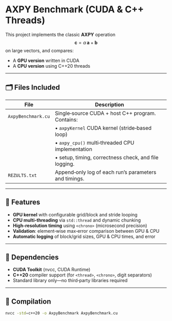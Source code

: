 # AXPY Benchmark (CUDA & C++ Threads)

This project implements the classic **AXPY** operation  
$$
  \mathbf{c} = \alpha\,\mathbf{a} + \mathbf{b}
$$
on large vectors, and compares:

- A **GPU version** written in CUDA  
- A **CPU version** using C++20 threads

---

## 🗂 Files Included

| File                   | Description                                                             |
|------------------------|-------------------------------------------------------------------------|
| `AxpyBenchmark.cu`     | Single‐source CUDA + host C++ program. Contains:                        |
|                        | • `axpyKernel` CUDA kernel (stride‐based loop)                         |
|                        | • `axpy_cpu()` multi‐threaded CPU implementation                        |
|                        | • setup, timing, correctness check, and file logging.                  |
| `REZULTS.txt`          | Append‐only log of each run’s parameters and timings.                   |

---

## 🔐 Features

- **GPU kernel** with configurable grid/block and stride looping  
- **CPU multi-threading** via `std::thread` and dynamic chunking  
- **High‐resolution timing** using `<chrono>` (microsecond precision)  
- **Validation**: element‐wise max‐error comparison between GPU & CPU  
- **Automatic logging** of block/grid sizes, GPU & CPU times, and error

---

## 🧱 Dependencies

- **CUDA Toolkit** (nvcc, CUDA Runtime)  
- **C++20** compiler support (for `<thread>`, `<chrono>`, digit separators)  
- Standard library only—no third‐party libraries required

---

## 🧪 Compilation

```bash
nvcc -std=c++20 -o AxpyBenchmark AxpyBenchmark.cu

